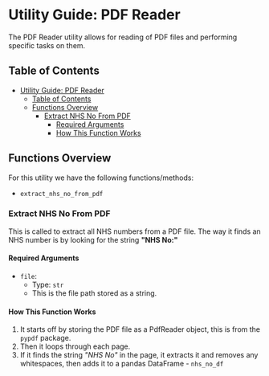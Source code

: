 # Utility Guide: PDF Reader

The PDF Reader utility allows for reading of PDF files and performing specific tasks on them.

## Table of Contents

- [Utility Guide: PDF Reader](#utility-guide-pdf-reader)
  - [Table of Contents](#table-of-contents)
  - [Functions Overview](#functions-overview)
    - [Extract NHS No From PDF](#extract-nhs-no-from-pdf)
      - [Required Arguments](#required-arguments)
      - [How This Function Works](#how-this-function-works)

## Functions Overview

For this utility we have the following functions/methods:

- `extract_nhs_no_from_pdf`

### Extract NHS No From PDF

This is called to extract all NHS numbers from a PDF file.
The way it finds an NHS number is by looking for the string **"NHS No:"**

#### Required Arguments

- `file`:
  - Type: `str`
  - This is the file path stored as a string.

#### How This Function Works

1. It starts off by storing the PDF file as a PdfReader object, this is from the `pypdf` package.
2. Then it loops through each page.
3. If it finds the string *"NHS No"* in the page, it extracts it and removes any whitespaces, then adds it to a pandas DataFrame - `nhs_no_df`
